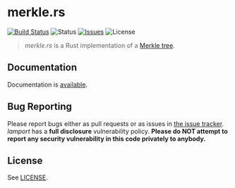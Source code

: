 # merkle.rs

[![Build Status](https://travis-ci.org/SpinResearch/merkle.rs.svg?branch=master&style=flat)](https://travis-ci.org/SpinResearch/merkle.rs)
![Status](https://img.shields.io/badge/status-wip-red.svg?style=flat)
[![Issues](http://img.shields.io/github/issues/SpinResearch/merkle.rs.svg?style=flat)](https://github.com/SpinResearch/merkle.rs/issues)
![License](https://img.shields.io/badge/license-bsd3-brightgreen.svg?style=flat)

> *merkle.rs* is a Rust implementation of a [Merkle tree](https://en.wikipedia.org/wiki/Merkle_tree).

## Documentation

Documentation is [available](https://spinresearch.github.io/merkle.rs/merkle/index.html).

## Bug Reporting

Please report bugs either as pull requests or as issues in [the issue
tracker](https://github.com/SpinResearch/lamport.rs). *lamport* has a
**full disclosure** vulnerability policy. **Please do NOT attempt to report
any security vulnerability in this code privately to anybody.**

## License

See [LICENSE](LICENSE).
